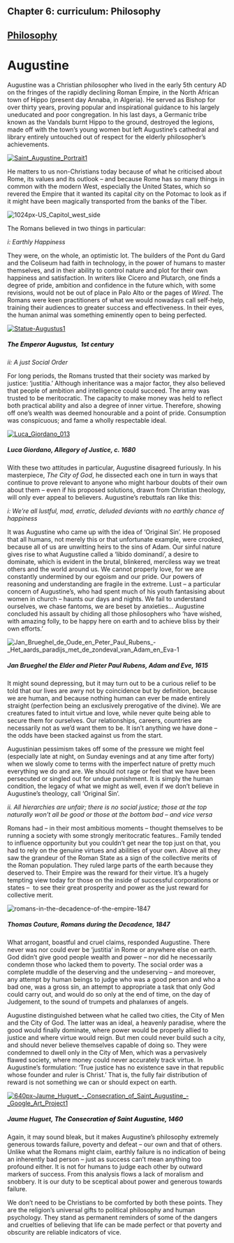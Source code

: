 Chapter  6: curriculum: Philosophy
---------------------------------

[Philosophy](../category/curriculum/philosophy/index.html)
----------------------------------------------------------

Augustine
=========

<span class="s1">Augustine was a Christian philosopher who lived in the early 5th century AD on the fringes of the rapidly declining Roman Empire, in the North African town of Hippo (present day Annaba, in Algeria). He served as Bishop for over thirty years, proving popular and inspirational guidance to his largely uneducated and poor congregation. In his last days, a Germanic tribe known as the Vandals burnt Hippo to the ground, destroyed the legions, made off with the town’s young women but left Augustine’s cathedral and library entirely untouched out of respect for the elderly philosopher’s achievements.</span>

[![Saint\_Augustine\_Portrait1](http://i0.wp.com/www.thebookoflife.org/wp-content/uploads/2014/11/Saint_Augustine_Portrait1.jpg?resize=635%2C385)](http://i1.wp.com/www.thebookoflife.org/wp-content/uploads/2014/11/Saint_Augustine_Portrait1.jpg)

<span class="s1">He matters to us non-Christians today because of what he criticised about Rome, its values and its outlook – and because Rome has so many things in common with the modern West, especially the United States, which so revered the Empire that it wanted its capital city on the Potomac to look as if it might have been magically transported from the banks of the Tiber.</span>

![1024px-US\_Capitol\_west\_side](http://i2.wp.com/www.thebookoflife.org/wp-content/uploads/2014/09/1024px-US_Capitol_west_side.jpg)

<span class="s1">The Romans believed in two things in particular:</span>

*i: Earthly Happiness*

They were, on the whole, an optimistic lot. The builders of the Pont du Gard and the Coliseum had faith in technology, in the power of humans to master themselves, and in their ability to control nature and plot for their own happiness and satisfaction. In writers like Cicero and Plutarch, one finds a degree of pride, ambition and confidence in the future which, with some revisions, would not be out of place in Palo Alto or the pages of *Wired*. The Romans were keen practitioners of what we would nowadays call self-help, training their audiences to greater success and effectiveness. In their eyes, the human animal was something eminently open to being perfected.

[![Statue-Augustus1](http://i0.wp.com/www.thebookoflife.org/wp-content/uploads/2014/11/Statue-Augustus1.jpg?resize=635%2C420)](http://i1.wp.com/www.thebookoflife.org/wp-content/uploads/2014/11/Statue-Augustus1.jpg)

##### <span style="color: #000000;">The Emperor Augustus,  1st century</span>

*<span class="s1">ii: A just Social Order</span>*

<span class="s1">For long periods, the Romans trusted that their society was marked by justice: ‘justitia.’ Although inheritance was a major factor, they also believed that people of ambition and intelligence could succeed. The army was trusted to be meritocratic. The capacity to make money was held to reflect both practical ability and also a degree of inner virtue. Therefore, showing off one’s wealth was deemed honourable and a point of pride. Consumption was conspicuous; and fame a wholly respectable ideal.</span>

[![Luca\_Giordano\_013](http://i0.wp.com/www.thebookoflife.org/wp-content/uploads/2014/11/Luca_Giordano_0131.jpg?resize=635%2C471)](http://i2.wp.com/www.thebookoflife.org/wp-content/uploads/2014/11/Luca_Giordano_0131.jpg)

##### Luca Giordano, Allegory of Justice, c. 1680

<span class="s1">With these two attitudes in particular, Augustine disagreed furiously. In his masterpiece, *The City of God*, he dissected each one in turn in ways that continue to prove relevant to anyone who might harbour doubts of their own about them – even if his proposed solutions, drawn from Christian theology, will only ever appeal to believers. Augustine’s rebuttals ran like this:</span>

*<span class="s1">i: We’re all lustful, mad, erratic, deluded deviants with no earthly chance of happiness</span>*

<span class="s1">It was Augustine who came up with the idea of ‘Original Sin’. He proposed that all humans, not merely this or that unfortunate example, were crooked, because all of us are unwitting heirs to the sins of Adam. Our sinful nature gives rise to what Augustine called a ‘libido dominandi’, a desire to dominate, which is evident in the brutal, blinkered, merciless way we treat others and the world around us. We cannot properly love, for we are constantly undermined by our egoism and our pride. Our powers of reasoning and understanding are fragile in the extreme. Lust – a particular concern of Augustine’s, who had spent much of his youth fantasising about women in church – haunts our days and nights. We fail to understand ourselves, we chase fantoms, we are beset by anxieties… Augustine concluded his assault by chiding all those philosophers who ‘have wished, with amazing folly, to be happy here on earth and to achieve bliss by their own efforts.’</span>

![Jan\_Brueghel\_de\_Oude\_en\_Peter\_Paul\_Rubens\_-\_Het\_aards\_paradijs\_met\_de\_zondeval\_van\_Adam\_en\_Eva-1](http://i1.wp.com/www.thebookoflife.org/wp-content/uploads/2014/09/Jan_Brueghel_de_Oude_en_Peter_Paul_Rubens_-_Het_aards_paradijs_met_de_zondeval_van_Adam_en_Eva-1.jpg)

##### Jan Brueghel the Elder and Pieter Paul Rubens, Adam and Eve, 1615

It might sound depressing, but it may turn out to be a curious relief to be told that our lives are awry not by coincidence but by definition, because we are human, and because nothing human can ever be made entirely straight (perfection being an exclusively prerogative of the divine). We are creatures fated to intuit virtue and love, while never quite being able to secure them for ourselves. Our relationships, careers, countries are necessarily not as we’d want them to be. It isn’t anything we have done – the odds have been stacked against us from the start.

<span class="s1">Augustinian pessimism takes off some of the pressure we might feel (especially late at night, on Sunday evenings and at any time after forty) when we slowly come to terms with the imperfect nature of pretty much everything we do and are. We should not rage or feel that we have been persecuted or singled out for undue punishment. It is simply the human condition, the legacy of what we might as well, even if we don’t believe in Augustine’s theology, call ‘Original Sin’.</span>

*<span class="s1">ii. All hierarchies are unfair; there is no social justice; those at the top naturally won’t all be good or those at the bottom bad – and vice versa</span>*

Romans had – in their most ambitious moments – thought themselves to be running a society with some strongly meritocratic features.. Family tended to influence opportunity but you couldn’t get near the top just on that, you had to rely on the genuine virtues and abilities of your own. Above all they saw the grandeur of the Roman State as a sign of the collective merits of the Roman population. They ruled large parts of the earth because they deserved to. Their Empire was the reward for their virtue. It’s a hugely tempting view today for those on the inside of successful corporations or states –  to see their great prosperity and power as the just reward for collective merit.

![romans-in-the-decadence-of-the-empire-1847](http://i1.wp.com/www.thebookoflife.org/wp-content/uploads/2014/09/romans-in-the-decadence-of-the-empire-1847.jpg)

##### Thomas Couture, Romans during the Decadence, 1847

<span class="s1">What arrogant, boastful and cruel claims, responded Augustine. There never was nor could ever be ‘justitia’ in Rome or anywhere else on earth. God didn’t give good people wealth and power – nor did he necessarily condemn those who lacked them to poverty. The social order was a complete muddle of the deserving and the undeserving – and moreover, any attempt by human beings to judge who was a good person and who a bad one, was a gross sin, an attempt to appropriate a task that only God could carry out, and would do so only at the end of time, on the day of Judgement, to the sound of trumpets and phalanxes of angels.</span>

<span class="s1">Augustine distinguished between what he called two cities, the City of Men and the City of God. The latter was an ideal, a heavenly paradise, where the good would finally dominate, where power would be properly allied to justice and where virtue would reign. But men could never build such a city, and should never believe themselves capable of doing so. They were condemned to dwell only in the City of Men, which was a pervasively flawed society, where money could never accurately track virtue. In Augustine’s formulation: ‘True justice has no existence save in that republic whose founder and ruler is Christ.’ That is, the fully fair distribution of reward is not something we can or should expect on earth.</span>

[![640px-Jaume\_Huguet\_-\_Consecration\_of\_Saint\_Augustine\_-\_Google\_Art\_Project1](http://i2.wp.com/www.thebookoflife.org/wp-content/uploads/2014/11/640px-Jaume_Huguet_-_Consecration_of_Saint_Augustine_-_Google_Art_Project1.jpg?resize=635%2C415)](http://i0.wp.com/www.thebookoflife.org/wp-content/uploads/2014/11/640px-Jaume_Huguet_-_Consecration_of_Saint_Augustine_-_Google_Art_Project1.jpg)

##### Jaume Huguet, <span style="color: #000000;">The Consecration of Saint Augustine, 1460</span>

<span class="s1">Again, it may sound bleak, but it makes Augustine’s philosophy extremely generous towards failure, poverty and defeat – our own and that of others. Unlike what the Romans might claim, earthly failure is no indication of being an inherently bad person – just as success can’t mean anything too profound either. It is not for humans to judge each other by outward markers of success. From this analysis flows a lack of moralism and snobbery. It is our duty to be sceptical about power and generous towards failure.</span>

<span class="s1">We don’t need to be Christians to be comforted by both these points. They are the religion’s universal gifts to political philosophy and human psychology. They stand as permanent reminders of some of the dangers and cruelties of believing that life can be made perfect or that poverty and obscurity are reliable indicators of vice.</span>

